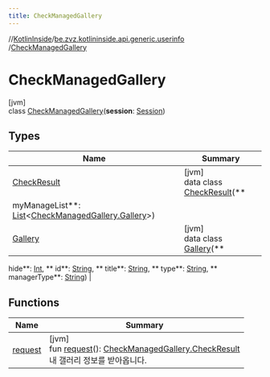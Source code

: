 ```yaml
---
title: CheckManagedGallery
---
```

//[KotlinInside](../../../index.html)/[be.zvz.kotlininside.api.generic.userinfo](../index.html)
/[CheckManagedGallery](index.html)

# CheckManagedGallery

[jvm]\
class [CheckManagedGallery](index.html)(**session**: [Session](../../be.zvz.kotlininside.session/-session/index.html))

## Types

| Name | Summary |
|---|---|
| [CheckResult](-check-result/index.html) | [jvm]<br>data class [CheckResult](-check-result/index.html)(**
myManageList**: [List](https://kotlinlang.org/api/latest/jvm/stdlib/kotlin.collections/-list/index.html)<[CheckManagedGallery.Gallery](-gallery/index.html)>) |
| [Gallery](-gallery/index.html) | [jvm]<br>data class [Gallery](-gallery/index.html)(**
hide**: [Int](https://kotlinlang.org/api/latest/jvm/stdlib/kotlin/-int/index.html), **
id**: [String](https://kotlinlang.org/api/latest/jvm/stdlib/kotlin/-string/index.html), **
title**: [String](https://kotlinlang.org/api/latest/jvm/stdlib/kotlin/-string/index.html), **
type**: [String](https://kotlinlang.org/api/latest/jvm/stdlib/kotlin/-string/index.html), **
managerType**: [String](https://kotlinlang.org/api/latest/jvm/stdlib/kotlin/-string/index.html)) |

## Functions

| Name | Summary |
|---|---|
| [request](request.html) | [jvm]<br>fun [request](request.html)(): [CheckManagedGallery.CheckResult](-check-result/index.html)<br>내 갤러리 정보를 받아옵니다. |

